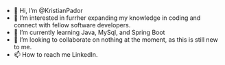 - 👋 Hi, I’m @KristianPador
- 👀 I’m interested in furrher expanding my knowledge in coding and connect with fellow software developers.
- 🌱 I’m currently learning Java, MySql, and Spring Boot
- 💞️ I’m looking to collaborate on nothing at the moment, as this is still new to me.
- 📫 How to reach me LinkedIn.

<!---
KristianPador/KristianPador is a ✨ special ✨ repository because its `README.md` (this file) appears on your GitHub profile.
You can click the Preview link to take a look at your changes.
--->
